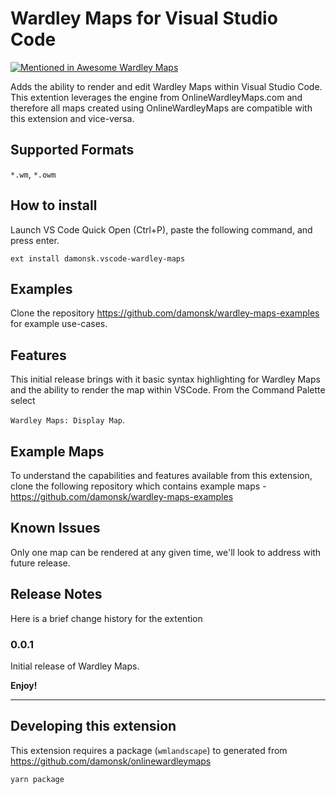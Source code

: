 # Wardley Maps for Visual Studio Code

[![Mentioned in Awesome Wardley Maps](https://awesome.re/mentioned-badge-flat.svg)](https://github.com/wardley-maps-community/awesome-wardley-maps#apps)

Adds the ability to render and edit Wardley Maps within Visual Studio Code.  This extention leverages the engine from OnlineWardleyMaps.com and therefore all maps created using OnlineWardleyMaps are compatible with this extension and vice-versa.

## Supported Formats

`*.wm`, `*.owm`

## How to install

Launch VS Code Quick Open (Ctrl+P), paste the following command, and press enter.

`ext install damonsk.vscode-wardley-maps`

## Examples

Clone the repository https://github.com/damonsk/wardley-maps-examples for example use-cases.

## Features

This initial release brings with it basic syntax highlighting for Wardley Maps and the ability to render the map within VSCode.  From the Command Palette select 

`Wardley Maps: Display Map`.

## Example Maps

To understand the capabilities and features available from this extension, clone the following repository which contains example maps - <https://github.com/damonsk/wardley-maps-examples>

## Known Issues

Only one map can be rendered at any given time, we'll look to address with future release.

## Release Notes

Here is a brief change history for the extention 

### 0.0.1

Initial release of Wardley Maps.

**Enjoy!**

---

## Developing this extension

This extension requires a package (`wmlandscape`) to generated from <https://github.com/damonsk/onlinewardleymaps>

    yarn package